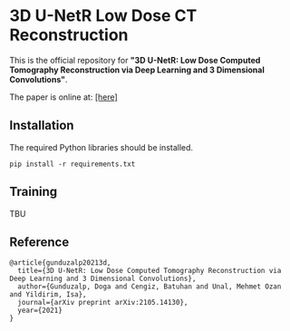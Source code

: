 # 3D U-NetR Low Dose CT Reconstruction
This is the official repository for __"3D U-NetR: Low Dose Computed Tomography Reconstruction via Deep Learning and 3 Dimensional Convolutions"__.

The paper is online at: [[here]](https://arxiv.org/abs/2105.14130)

## Installation
The required Python libraries should be installed.

```
pip install -r requirements.txt
```

## Training
TBU

## Reference

```
@article{gunduzalp20213d,
  title={3D U-NetR: Low Dose Computed Tomography Reconstruction via Deep Learning and 3 Dimensional Convolutions},
  author={Gunduzalp, Doga and Cengiz, Batuhan and Unal, Mehmet Ozan and Yildirim, Isa},
  journal={arXiv preprint arXiv:2105.14130},
  year={2021}
}
```
